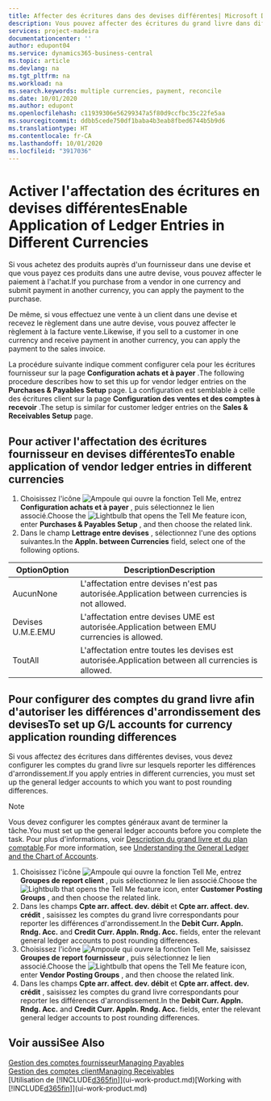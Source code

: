 ```yaml
---
title: Affecter des écritures dans des devises différentes| Microsoft Docs
description: Vous pouvez affecter des écritures du grand livre dans différentes devises, par exemple si vous vendez à un client dans une devise et recevez le paiement dans une autre devise.
services: project-madeira
documentationcenter: ''
author: edupont04
ms.service: dynamics365-business-central
ms.topic: article
ms.devlang: na
ms.tgt_pltfrm: na
ms.workload: na
ms.search.keywords: multiple currencies, payment, reconcile
ms.date: 10/01/2020
ms.author: edupont
ms.openlocfilehash: c11939306e56299347a5f80d9ccfbc35c22fe5aa
ms.sourcegitcommit: ddbb5cede750df1baba4b3eab8fbed6744b5b9d6
ms.translationtype: HT
ms.contentlocale: fr-CA
ms.lasthandoff: 10/01/2020
ms.locfileid: "3917036"
---
```

# <a name="enable-application-of-ledger-entries-in-different-currencies"></a><span data-ttu-id="6002c-103">Activer l'affectation des écritures en devises différentes</span><span class="sxs-lookup"><span data-stu-id="6002c-103">Enable Application of Ledger Entries in Different Currencies</span></span>
<span data-ttu-id="6002c-104">Si vous achetez des produits auprès d'un fournisseur dans une devise et que vous payez ces produits dans une autre devise, vous pouvez affecter le paiement à l'achat.</span><span class="sxs-lookup"><span data-stu-id="6002c-104">If you purchase from a vendor in one currency and submit payment in another currency, you can apply the payment to the purchase.</span></span>

<span data-ttu-id="6002c-105">De même, si vous effectuez une vente à un client dans une devise et recevez le règlement dans une autre devise, vous pouvez affecter le règlement à la facture vente.</span><span class="sxs-lookup"><span data-stu-id="6002c-105">Likewise, if you sell to a customer in one currency and receive payment in another currency, you can apply the payment to the sales invoice.</span></span>

<span data-ttu-id="6002c-106">La procédure suivante indique comment configurer cela pour les écritures fournisseur sur la page **Configuration achats et à payer** .</span><span class="sxs-lookup"><span data-stu-id="6002c-106">The following procedure describes how to set this up for vendor ledger entries on the **Purchases & Payables Setup** page.</span></span> <span data-ttu-id="6002c-107">La configuration est semblable à celle des écritures client sur la page **Configuration des ventes et des comptes à recevoir** .</span><span class="sxs-lookup"><span data-stu-id="6002c-107">The setup is similar for customer ledger entries on the **Sales & Receivables Setup** page.</span></span>

## <a name="to-enable-application-of-vendor-ledger-entries-in-different-currencies"></a><span data-ttu-id="6002c-108">Pour activer l'affectation des écritures fournisseur en devises différentes</span><span class="sxs-lookup"><span data-stu-id="6002c-108">To enable application of vendor ledger entries in different currencies</span></span>
1. <span data-ttu-id="6002c-109">Choisissez l'icône ![Ampoule qui ouvre la fonction Tell Me](media/ui-search/search_small.png "Dites-moi ce que vous voulez faire"), entrez **Configuration achats et à payer** , puis sélectionnez le lien associé.</span><span class="sxs-lookup"><span data-stu-id="6002c-109">Choose the ![Lightbulb that opens the Tell Me feature](media/ui-search/search_small.png "Tell me what you want to do") icon, enter **Purchases & Payables Setup** , and then choose the related link.</span></span>
2. <span data-ttu-id="6002c-110">Dans le champ **Lettrage entre devises** , sélectionnez l'une des options suivantes.</span><span class="sxs-lookup"><span data-stu-id="6002c-110">In the **Appln. between Currencies** field, select one of the following options.</span></span>

| <span data-ttu-id="6002c-111">Option</span><span class="sxs-lookup"><span data-stu-id="6002c-111">Option</span></span> | <span data-ttu-id="6002c-112">Description</span><span class="sxs-lookup"><span data-stu-id="6002c-112">Description</span></span> |
| --- | --- |
| <span data-ttu-id="6002c-113">Aucun</span><span class="sxs-lookup"><span data-stu-id="6002c-113">None</span></span> |<span data-ttu-id="6002c-114">L'affectation entre devises n'est pas autorisée.</span><span class="sxs-lookup"><span data-stu-id="6002c-114">Application between currencies is not allowed.</span></span> |
| <span data-ttu-id="6002c-115">Devises U.M.E.</span><span class="sxs-lookup"><span data-stu-id="6002c-115">EMU</span></span> |<span data-ttu-id="6002c-116">L'affectation entre devises UME est autorisée.</span><span class="sxs-lookup"><span data-stu-id="6002c-116">Application between EMU currencies is allowed.</span></span> |
| <span data-ttu-id="6002c-117">Tout</span><span class="sxs-lookup"><span data-stu-id="6002c-117">All</span></span> |<span data-ttu-id="6002c-118">L'affectation entre toutes les devises est autorisée.</span><span class="sxs-lookup"><span data-stu-id="6002c-118">Application between all currencies is allowed.</span></span> |

## <a name="to-set-up-gl-accounts-for-currency-application-rounding-differences"></a><span data-ttu-id="6002c-119">Pour configurer des comptes du grand livre afin d'autoriser les différences d'arrondissement des devises</span><span class="sxs-lookup"><span data-stu-id="6002c-119">To set up G/L accounts for currency application rounding differences</span></span>  
<span data-ttu-id="6002c-120">Si vous affectez des écritures dans différentes devises, vous devez configurer les comptes du grand livre sur lesquels reporter les différences d'arrondissement.</span><span class="sxs-lookup"><span data-stu-id="6002c-120">If you apply entries in different currencies, you must set up the general ledger accounts to which you want to post rounding differences.</span></span>  

> [!NOTE]  
>  <span data-ttu-id="6002c-121">Vous devez configurer les comptes généraux avant de terminer la tâche.</span><span class="sxs-lookup"><span data-stu-id="6002c-121">You must set up the general ledger accounts before you complete the task.</span></span> <span data-ttu-id="6002c-122">Pour plus d'informations, voir [Description du grand livre et du plan comptable](finance-general-ledger.md).</span><span class="sxs-lookup"><span data-stu-id="6002c-122">For more information, see [Understanding the General Ledger and the Chart of Accounts](finance-general-ledger.md).</span></span>

1. <span data-ttu-id="6002c-123">Choisissez l'icône ![Ampoule qui ouvre la fonction Tell Me](media/ui-search/search_small.png "Dites-moi ce que vous voulez faire"), entrez **Groupes de report client** , puis sélectionnez le lien associé.</span><span class="sxs-lookup"><span data-stu-id="6002c-123">Choose the ![Lightbulb that opens the Tell Me feature](media/ui-search/search_small.png "Tell me what you want to do") icon, enter **Customer Posting Groups** , and then choose the related link.</span></span>  
2. <span data-ttu-id="6002c-124">Dans les champs **Cpte arr. affect. dev. débit** et **Cpte arr. affect. dev. crédit** , saisissez les comptes du grand livre correspondants pour reporter les différences d'arrondissement.</span><span class="sxs-lookup"><span data-stu-id="6002c-124">In the **Debit Curr. Appln. Rndg. Acc.** and **Credit Curr. Appln. Rndg. Acc.** fields, enter the relevant general ledger accounts to post rounding differences.</span></span>  
3. <span data-ttu-id="6002c-125">Choisissez l'icône ![Ampoule qui ouvre la fonction Tell Me](media/ui-search/search_small.png "Dites-moi ce que vous voulez faire"), saisissez **Groupes de report fournisseur** , puis sélectionnez le lien associé.</span><span class="sxs-lookup"><span data-stu-id="6002c-125">Choose the ![Lightbulb that opens the Tell Me feature](media/ui-search/search_small.png "Tell me what you want to do") icon, enter **Vendor Posting Groups** , and then choose the related link.</span></span>  
4. <span data-ttu-id="6002c-126">Dans les champs **Cpte arr. affect. dev. débit** et **Cpte arr. affect. dev. crédit** , saisissez les comptes du grand livre correspondants pour reporter les différences d'arrondissement.</span><span class="sxs-lookup"><span data-stu-id="6002c-126">In the **Debit Curr. Appln. Rndg. Acc.** and **Credit Curr. Appln. Rndg. Acc.** fields, enter the relevant general ledger accounts to post rounding differences.</span></span>  

## <a name="see-also"></a><span data-ttu-id="6002c-127">Voir aussi</span><span class="sxs-lookup"><span data-stu-id="6002c-127">See Also</span></span>
[<span data-ttu-id="6002c-128">Gestion des comptes fournisseur</span><span class="sxs-lookup"><span data-stu-id="6002c-128">Managing Payables</span></span>](payables-manage-payables.md)  
[<span data-ttu-id="6002c-129">Gestion des comptes client</span><span class="sxs-lookup"><span data-stu-id="6002c-129">Managing Receivables</span></span>](receivables-manage-receivables.md)  
<span data-ttu-id="6002c-130">[Utilisation de [!INCLUDE[d365fin](includes/d365fin_md.md)]](ui-work-product.md)</span><span class="sxs-lookup"><span data-stu-id="6002c-130">[Working with [!INCLUDE[d365fin](includes/d365fin_md.md)]](ui-work-product.md)</span></span>
